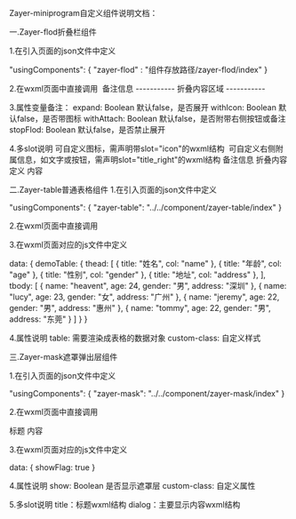 Zayer-miniprogram自定义组件说明文档：

一.Zayer-flod折叠栏组件

1.在引入页面的json文件中定义

"usingComponents": {
    "zayer-flod" : "组件存放路径/zayer-flod/index"
}

2.在wxml页面中直接调用
<zayer-flod title="折叠栏标题" expand="{{true}}" withIcon="{{ true }}" withAttach="{{ true }}" stopFlod="{{ false }}">
	<image slot="icon" src="" />
	<text slot="title_right" >备注信息</text>
	<view slot="content">
	  -----------
	  折叠内容区域
	  -----------
	</view>
</zayer-flod>

3.属性变量备注：
expand:	Boolean		默认false，是否展开
withIcon: Boolean	默认false，是否带图标
withAttach: Boolean	默认false，是否附带右侧按钮或备注
stopFlod: Boolean	默认false，是否禁止展开

4.多slot说明
可自定义图标，需声明带slot="icon"的wxml结构
<image slot="icon" src="" />
可自定义右侧附属信息，如文字或按钮，需声明slot="title_right"的wxml结构
<text slot="title_right" >备注信息</text>
折叠内容定义
<view slot="content">
	内容
</view>




二.Zayer-table普通表格组件
1.在引入页面的json文件中定义

"usingComponents": {
    "zayer-table": "../../component/zayer-table/index"
}

2.在wxml页面中直接调用

<zayer-table table="{{ demoTable }}" custom-class="myClass"></zayer-table>

3.在wxml页面对应的js文件中定义

data: {
	demoTable: {
      thead: [
        { title: "姓名", col: "name" },
        { title: "年龄", col: "age" },
        { title: "性别", col: "gender" },
        { title: "地址", col: "address" },
      ],
      tbody: [
        { name: "heavent", age: 24, gender: "男", address: "深圳" },
        { name: "lucy", age: 23, gender: "女", address: "广州"  },
        { name: "jeremy", age: 22, gender: "男", address: "惠州"  },
        { name: "tommy", age: 22, gender: "男", address: "东莞"  }
      ]
    }
}

4.属性说明
table: 需要渲染成表格的数据对象
custom-class: 自定义样式



三.Zayer-mask遮罩弹出层组件

1.在引入页面的json文件中定义

"usingComponents": {
    "zayer-mask": "../../component/zayer-mask/index"
}

2.在wxml页面中直接调用

<zayer-mask show="{{ showFlag }}" custom-class="demoClass">
  <view slot="title">标题</view>
  <view slot="dialog">
	内容
  </view>
</zayer-mask>

3.在wxml页面对应的js文件中定义

data: {
	showFlag: true
}

4.属性说明
show: Boolean 是否显示遮罩层
custom-class: 自定义属性

5.多slot说明
title：标题wxml结构
dialog：主要显示内容wxml结构
